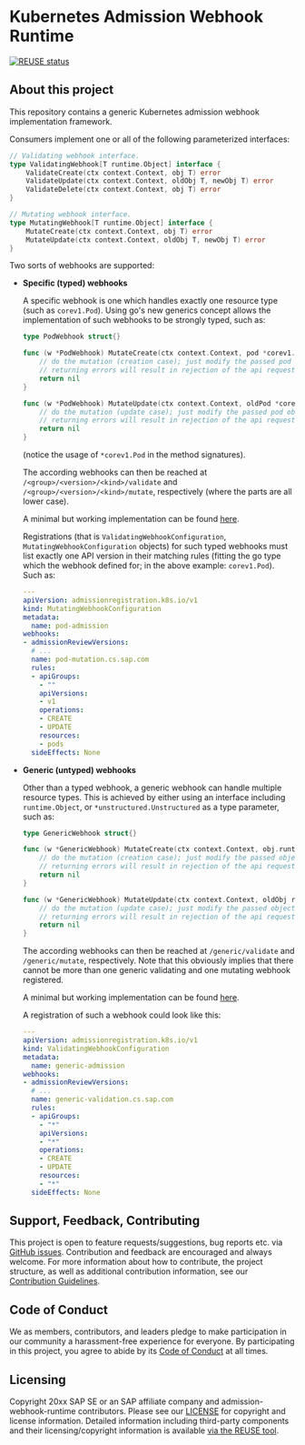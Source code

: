 # Kubernetes Admission Webhook Runtime

[![REUSE status](https://api.reuse.software/badge/github.com/SAP/admission-webhook-runtime)](https://api.reuse.software/info/github.com/SAP/admission-webhook-runtime)

## About this project

This repository contains a generic Kubernetes admission webhook implementation framework.

Consumers implement one or all of the following parameterized interfaces:

```go
// Validating webhook interface.
type ValidatingWebhook[T runtime.Object] interface {
	ValidateCreate(ctx context.Context, obj T) error
	ValidateUpdate(ctx context.Context, oldObj T, newObj T) error
	ValidateDelete(ctx context.Context, obj T) error
}

// Mutating webhook interface.
type MutatingWebhook[T runtime.Object] interface {
	MutateCreate(ctx context.Context, obj T) error
	MutateUpdate(ctx context.Context, oldObj T, newObj T) error
}
```

Two sorts of webhooks are supported:

- **Specific (typed) webhooks**

  A specific webhook is one which handles exactly one resource type (such as `corev1.Pod`).
  Using go's new generics concept allows the implementation of such webhooks to be strongly typed, such as:

  ```go
  type PodWebhook struct{}

  func (w *PodWebhook) MutateCreate(ctx context.Context, pod *corev1.Pod) error {
      // do the mutation (creation case); just modify the passed pod object ...
      // returning errors will result in rejection of the api request
      return nil
  }

  func (w *PodWebhook) MutateUpdate(ctx context.Context, oldPod *corev1.Pod, newPod *corev1.Pod) error {
      // do the mutation (update case); just modify the passed pod object ...
      // returning errors will result in rejection of the api request
      return nil
  }
  ```

  (notice the usage of `*corev1.Pod` in the method signatures).

  The according webhooks can then be reached at `/<group>/<version>/<kind>/validate` and `/<group>/<version>/<kind>/mutate`, respectively (where the parts are all lower case).

  A minimal but working implementation can be found [here](./examples/pod-mutation/main.go).

  Registrations (that is `ValidatingWebhookConfiguration`, `MutatingWebhookConfiguration` objects) for such typed webhooks must list exactly one API version in their matching rules
  (fitting the go type which the webhook defined for; in the above example: `corev1.Pod`). Such as:

  ```yaml
  ---
  apiVersion: admissionregistration.k8s.io/v1
  kind: MutatingWebhookConfiguration
  metadata:
    name: pod-admission
  webhooks:
  - admissionReviewVersions:
    # ...
    name: pod-mutation.cs.sap.com
    rules:
    - apiGroups:
      - ""
      apiVersions:
      - v1
      operations:
      - CREATE
      - UPDATE
      resources:
      - pods
    sideEffects: None
  ```

- **Generic (untyped) webhooks**

  Other than a typed webhook, a generic webhook can handle multiple resource types.
  This is achieved by either using an interface including `runtime.Object`, or `*unstructured.Unstructured` as a type parameter, such as:

  ```go
  type GenericWebhook struct{}

  func (w *GenericWebhook) MutateCreate(ctx context.Context, obj.runtime.Object) error {
      // do the mutation (creation case); just modify the passed object ...
      // returning errors will result in rejection of the api request
      return nil
  }

  func (w *GenericWebhook) MutateUpdate(ctx context.Context, oldObj runtime.Object, newObj runtime.Object) error {
      // do the mutation (update case); just modify the passed object ...
      // returning errors will result in rejection of the api request
      return nil
  }
  ```

  The according webhooks can then be reached at `/generic/validate` and `/generic/mutate`, respectively. Note that this obviously implies that there cannot be more than one generic validating and one mutating webhook registered.

  A minimal but working implementation can be found [here](./examples/generic-validation/main.go).

  A registration of such a webhook could look like this:

  ```yaml
  ---
  apiVersion: admissionregistration.k8s.io/v1
  kind: ValidatingWebhookConfiguration
  metadata:
    name: generic-admission
  webhooks:
  - admissionReviewVersions:
    # ...
    name: generic-validation.cs.sap.com
    rules:
    - apiGroups:
      - "*"
      apiVersions:
      - "*"
      operations:
      - CREATE
      - UPDATE
      resources:
      - "*"
    sideEffects: None
  ```  

## Support, Feedback, Contributing

This project is open to feature requests/suggestions, bug reports etc. via [GitHub issues](https://github.com/SAP/admission-webhook-runtime/issues). Contribution and feedback are encouraged and always welcome. For more information about how to contribute, the project structure, as well as additional contribution information, see our [Contribution Guidelines](CONTRIBUTING.md).

## Code of Conduct

We as members, contributors, and leaders pledge to make participation in our community a harassment-free experience for everyone. By participating in this project, you agree to abide by its [Code of Conduct](https://github.com/SAP/.github/blob/main/CODE_OF_CONDUCT.md) at all times.

## Licensing

Copyright 20xx SAP SE or an SAP affiliate company and admission-webhook-runtime contributors. Please see our [LICENSE](LICENSE) for copyright and license information. Detailed information including third-party components and their licensing/copyright information is available [via the REUSE tool](https://api.reuse.software/info/github.com/SAP/admission-webhook-runtime).
